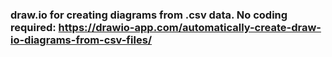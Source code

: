 ### draw.io for creating diagrams from .csv data. No coding required: https://drawio-app.com/automatically-create-draw-io-diagrams-from-csv-files/ 
